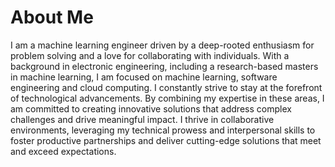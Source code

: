 # About Me

<script setup>
import { VPTeamMembers } from 'vitepress/theme'

const members = [
  {
    avatar: './assets/profile.jpg',
    name: 'Werner van der Merwe',
    title: 'Machine Learning Engineer',
    links: [
      { icon: 'github', link: 'https://github.com/wvdm1217' },
      { icon: 'linkedin', link: 'https://www.linkedin.com/in/werner-van-der-merwe/' }
      { icon: 'twitter', link: 'https://twitter.com/WernervanderMe6'}
    ]
  }
]
</script>

<VPTeamMembers size="large" :members="members" />


I am a machine learning engineer driven by a deep-rooted enthusiasm for problem solving and a love for collaborating with individuals. With a background in electronic engineering, including a research-based masters in machine learning, I am focused on machine learning, software engineering and cloud computing. I constantly strive to stay at the forefront of technological advancements. By combining my expertise in these areas, I am committed to creating innovative solutions that address complex challenges and drive meaningful impact. I thrive in collaborative environments, leveraging my technical prowess and interpersonal skills to foster productive partnerships and deliver cutting-edge solutions that meet and exceed expectations.
